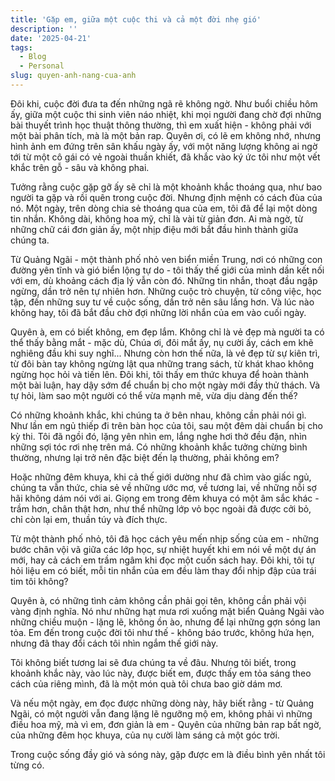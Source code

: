 ```yaml
---
title: 'Gặp em, giữa một cuộc thi và cả một đời nhẹ gió'
description: ''
date: '2025-04-21'
tags:
  - Blog
  - Personal
slug: quyen-anh-nang-cua-anh
---
```

Đôi khi, cuộc đời đưa ta đến những ngã rẽ không ngờ. Như buổi chiều hôm ấy, giữa một cuộc thi sinh viên náo nhiệt, khi mọi người đang chờ đợi những bài thuyết trình học thuật thông thường, thì em xuất hiện - không phải với một bài phân tích, mà là một bản rap. Quyên ơi, có lẽ em không nhớ, nhưng hình ảnh em đứng trên sân khấu ngày ấy, với một năng lượng không ai ngờ tới từ một cô gái có vẻ ngoài thuần khiết, đã khắc vào ký ức tôi như một vết khắc trên gỗ - sâu và không phai.

Tưởng rằng cuộc gặp gỡ ấy sẽ chỉ là một khoảnh khắc thoáng qua, như bao người ta gặp và rồi quên trong cuộc đời. Nhưng định mệnh có cách đùa của nó. Một ngày, trên dòng chia sẻ thoáng qua của em, tôi đã để lại một dòng tin nhắn. Không dài, không hoa mỹ, chỉ là vài từ giản đơn. Ai mà ngờ, từ những chữ cái đơn giản ấy, một nhịp điệu mới bắt đầu hình thành giữa chúng ta.

Từ Quảng Ngãi - một thành phố nhỏ ven biển miền Trung, nơi có những con đường yên tĩnh và gió biển lộng tự do - tôi thấy thế giới của mình dần kết nối với em, dù khoảng cách địa lý vẫn còn đó. Những tin nhắn, thoạt đầu ngập ngừng, dần trở nên tự nhiên hơn. Những cuộc trò chuyện, từ công việc, học tập, đến những suy tư về cuộc sống, dần trở nên sâu lắng hơn. Và lúc nào không hay, tôi đã bắt đầu chờ đợi những lời nhắn của em vào cuối ngày.

Quyên à, em có biết không, em đẹp lắm. Không chỉ là vẻ đẹp mà người ta có thể thấy bằng mắt - mặc dù, Chúa ơi, đôi mắt ấy, nụ cười ấy, cách em khẽ nghiêng đầu khi suy nghĩ... Nhưng còn hơn thế nữa, là vẻ đẹp từ sự kiên trì, từ đôi bàn tay không ngừng lật qua những trang sách, từ khát khao không ngừng học hỏi và tiến lên. Đôi khi, tôi thấy em thức khuya để hoàn thành một bài luận, hay dậy sớm để chuẩn bị cho một ngày mới đầy thử thách. Và tự hỏi, làm sao một người có thể vừa mạnh mẽ, vừa dịu dàng đến thế?

Có những khoảnh khắc, khi chúng ta ở bên nhau, không cần phải nói gì. Như lần em ngủ thiếp đi trên bàn học của tôi, sau một đêm dài chuẩn bị cho kỳ thi. Tôi đã ngồi đó, lặng yên nhìn em, lắng nghe hơi thở đều đặn, nhìn những sợi tóc rơi nhẹ trên má. Có những khoảnh khắc tưởng chừng bình thường, nhưng lại trở nên đặc biệt đến lạ thường, phải không em?

Hoặc những đêm khuya, khi cả thế giới dường như đã chìm vào giấc ngủ, chúng ta vẫn thức, chia sẻ về những ước mơ, về tương lai, về những nỗi sợ hãi không dám nói với ai. Giọng em trong đêm khuya có một âm sắc khác - trầm hơn, chân thật hơn, như thể những lớp vỏ bọc ngoài đã được cởi bỏ, chỉ còn lại em, thuần túy và đích thực.

Từ một thành phố nhỏ, tôi đã học cách yêu mến nhịp sống của em - những bước chân vội vã giữa các lớp học, sự nhiệt huyết khi em nói về một dự án mới, hay cả cách em trầm ngâm khi đọc một cuốn sách hay. Đôi khi, tôi tự hỏi liệu em có biết, mỗi tin nhắn của em đều làm thay đổi nhịp đập của trái tim tôi không?

Quyên à, có những tình cảm không cần phải gọi tên, không cần phải vội vàng định nghĩa. Nó như những hạt mưa rơi xuống mặt biển Quảng Ngãi vào những chiều muộn - lặng lẽ, không ồn ào, nhưng để lại những gợn sóng lan tỏa. Em đến trong cuộc đời tôi như thế - không báo trước, không hứa hẹn, nhưng đã thay đổi cách tôi nhìn ngắm thế giới này.

Tôi không biết tương lai sẽ đưa chúng ta về đâu. Nhưng tôi biết, trong khoảnh khắc này, vào lúc này, được biết em, được thấy em tỏa sáng theo cách của riêng mình, đã là một món quà tôi chưa bao giờ dám mơ.

Và nếu một ngày, em đọc được những dòng này, hãy biết rằng - từ Quảng Ngãi, có một người vẫn đang lặng lẽ ngưỡng mộ em, không phải vì những điều hoa mỹ, mà vì em, đơn giản là em - Quyên của những bản rap bất ngờ, của những đêm học khuya, của nụ cười làm sáng cả một góc trời.

Trong cuộc sống đầy gió và sóng này, gặp được em là điều bình yên nhất tôi từng có.
